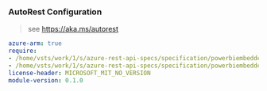 ### AutoRest Configuration

> see https://aka.ms/autorest

``` yaml
azure-arm: true
require:
- /home/vsts/work/1/s/azure-rest-api-specs/specification/powerbiembedded/resource-manager/readme.md
- /home/vsts/work/1/s/azure-rest-api-specs/specification/powerbiembedded/resource-manager/readme.go.md
license-header: MICROSOFT_MIT_NO_VERSION
module-version: 0.1.0

```